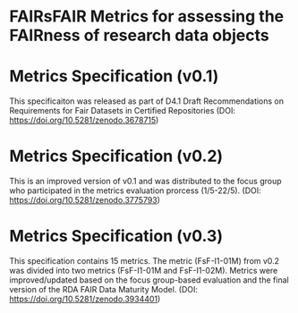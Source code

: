 # FAIRsFAIR Metrics for assessing the FAIRness of research data objects

# Metrics Specification (v0.1)
This specificaiton was released as part of D4.1 Draft Recommendations on Requirements for Fair Datasets in Certified Repositories (DOI: https://doi.org/10.5281/zenodo.3678715)

# Metrics Specification (v0.2)
This is an improved version of v0.1 and was distributed to the focus group who participated in the metrics evaluation prorcess (1/5-22/5). (DOI: https://doi.org/10.5281/zenodo.3775793)

# Metrics Specification (v0.3)
This specification contains 15 metrics. The metric (FsF-I1-01M) from v0.2 was divided into two metrics (FsF-I1-01M and FsF-I1-02M). Metrics were improved/updated based on the focus group-based evaluation and the final version of the RDA FAIR Data Maturity Model.
(DOI: https://doi.org/10.5281/zenodo.3934401)
